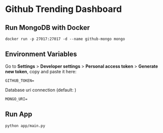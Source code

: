 # Github Trending Dashboard

## Run MongoDB with Docker

```commandline
docker run -p 27017:27017 -d --name github-mongo mongo
```

## Environment Variables

Go to **Settings** > **Developer settings** > **Personal access token** > **Generate new token**, copy and paste it here:

```commandline
GITHUB_TOKEN=
```
Database uri connection (default: )

```commandline
MONGO_URI=
```

## Run App

```commandline
python app/main.py
```
